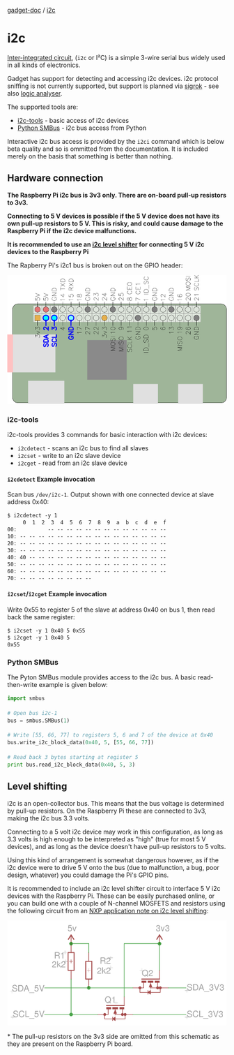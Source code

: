 [gadget-doc](/README.md) / [i2c](/i2c/index.md)

i2c
===

[Inter-integrated circuit](https://en.wikipedia.org/wiki/I%C2%B2C), (`i2c` or
I²C) is a simple 3-wire serial bus widely used in all kinds of electronics.

Gadget has support for detecting and accessing i2c devices. i2c protocol
sniffing is not currently supported, but support is planned via
[sigrok](https://sigrok.org/) - see also [logic analyser](/logic/index.md).

The supported tools are:

 * [i2c-tools](#i2c-tools) - basic access of i2c devices
 * [Python SMBus](#python-smbus) - i2c bus access from Python

Interactive i2c bus access is provided by the `i2ci` command which is below
beta quality and so is ommitted from the documentation. It is included merely
on the basis that something is better than nothing.

Hardware connection
-------------------

<b>
The Raspberry Pi i2c bus is 3v3 only. There are on-board pull-up resistors to
3v3.

Connecting to 5 V devices is possible if the 5 V device does not have its own
pull-up resistors to 5 V. This is risky, and could cause damage to the
Raspberry Pi if the i2c device malfunctions.

It is recommended to use an [i2c level shifter](#level-shifting) for connecting
5 V i2c devices to the Raspberry Pi </b>

The Rapberry Pi's i2c1 bus is broken out on the GPIO header:

![Raspberry PI i2c pins](i2c_pins.png)

### i2c-tools

i2c-tools provides 3 commands for basic interaction with i2c devices:

   * `i2cdetect` - scans an i2c bus to find all slaves
   * `i2cset` - write to an i2c slave device
   * `i2cget` - read from an i2c slave device

#### `i2cdetect` Example invocation

Scan bus `/dev/i2c-1`. Output shown with one connected device at
slave address 0x40:
```
$ i2cdetect -y 1
     0  1  2  3  4  5  6  7  8  9  a  b  c  d  e  f
00:          -- -- -- -- -- -- -- -- -- -- -- -- --
10: -- -- -- -- -- -- -- -- -- -- -- -- -- -- -- --
20: -- -- -- -- -- -- -- -- -- -- -- -- -- -- -- --
30: -- -- -- -- -- -- -- -- -- -- -- -- -- -- -- --
40: 40 -- -- -- -- -- -- -- -- -- -- -- -- -- -- --
50: -- -- -- -- -- -- -- -- -- -- -- -- -- -- -- --
60: -- -- -- -- -- -- -- -- -- -- -- -- -- -- -- --
70: -- -- -- -- -- -- -- --
```

#### `i2cset`/`i2cget` Example invocation

Write 0x55 to register 5 of the slave at address 0x40 on bus 1, then
read back the same register:

```
$ i2cset -y 1 0x40 5 0x55
$ i2cget -y 1 0x40 5
0x55
```

### Python SMBus

The Pyton SMBus module provides access to the i2c bus. A basic read-then-write
example is given below:

```python
import smbus

# Open bus i2c-1
bus = smbus.SMBus(1)

# Write [55, 66, 77] to registers 5, 6 and 7 of the device at 0x40
bus.write_i2c_block_data(0x40, 5, [55, 66, 77])

# Read back 3 bytes starting at register 5
print bus.read_i2c_block_data(0x40, 5, 3)
```

## Level shifting

i2c is an open-collector bus. This means that the bus voltage is determined by
pull-up resistors. On the Raspberry Pi these are connected to 3v3, making the
i2c bus 3.3 volts.

Connecting to a 5 volt i2c device may work in this configuration, as long as
3.3 volts is high enough to be interpreted as "high" (true for most 5 V
devices), and as long as the device doesn't have pull-up resistors to 5 volts.

Using this kind of arrangement is somewhat dangerous however, as if the i2c
device were to drive 5 V onto the bus (due to malfunction, a bug, poor design,
whatever) you could damage the Pi's GPIO pins.

It is recommended to include an i2c level shifter circuit to interface 5 V i2c
devices with the Raspberry Pi. These can be easily purchased online, or you can
build one with a couple of N-channel MOSFETS and resistors using the following
circuit from an [NXP application note on i2c level
shifting](http://www.nxp.com/documents/application_note/AN10441.pdf):

![Level shifter circuit](level_shift.png)

\* The pull-up resistors on the 3v3 side are omitted from this schematic as
they are present on the Raspberry Pi board.
